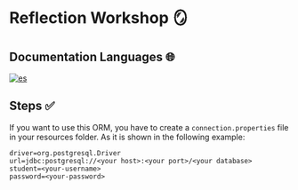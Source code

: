 # Reflection Workshop 🪞

## Documentation Languages 🌐

[![es](https://img.shields.io/badge/lang-es-blue.svg)](https://github.com/patrones-aes/reflection/blob/main/README-ES.md)

## Steps ✅

If you want to use this ORM, you have to create a `connection.properties` file in your resources folder. As it is shown in the following example:

```properties
driver=org.postgresql.Driver
url=jdbc:postgresql://<your host>:<your port>/<your database>
student=<your-username>
password=<your-password>
```
